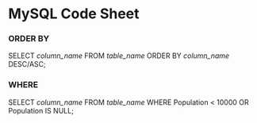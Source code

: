 # MySQL Code Sheet

### ORDER BY
SELECT *column_name*
FROM *table_name*
ORDER BY *column_name* DESC/ASC;

### WHERE
SELECT *column_name*
FROM *table_name*
WHERE Population < 10000 OR Population IS NULL;
